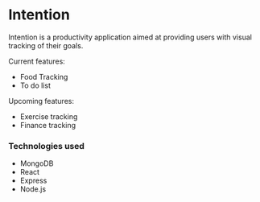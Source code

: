 # Intention

Intention is a productivity application aimed at providing users with visual tracking of their goals.

Current features:

- Food Tracking
- To do list

Upcoming features:

- Exercise tracking
- Finance tracking

### Technologies used

- MongoDB
- React
- Express
- Node.js
